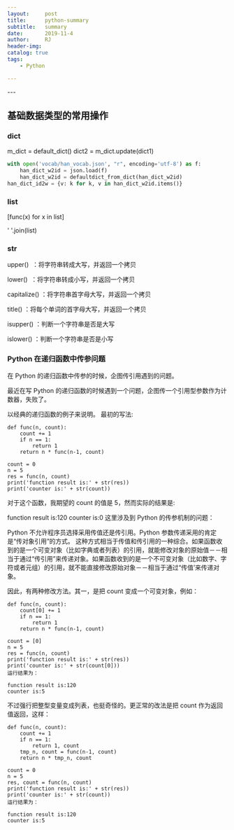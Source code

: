 ```yaml
---
layout:     post
title:      python-summary
subtitle:   summary
date:       2019-11-4
author:     RJ
header-img: 
catalog: true
tags:
    - Python

---
```

<p id = "build"></p>
---


## 基础数据类型的常用操作

### dict
m_dict = default_dict() 
dict2 = m_dict.update(dict1)

```python
with open('vocab/han_vocab.json', "r", encoding='utf-8') as f:
    han_dict_w2id = json.load(f)
    han_dict_w2id = defaultdict_from_dict(han_dict_w2id)
han_dict_id2w = {v: k for k, v in han_dict_w2id.items()}
```

### list
[func(x) for x in list]

' '.join(list)



### str
upper()  ：将字符串转成大写，并返回一个拷贝

lower()  ：将字符串转成小写，并返回一个拷贝

capitalize() ：将字符串首字母大写，并返回一个拷贝

title() ：将每个单词的首字母大写，并返回一个拷贝

isupper() ：判断一个字符串是否是大写

islower() ：判断一个字符串是否是小写


### Python 在递归函数中传参问题

在 Python 的递归函数中传参的时候，企图传引用遇到的问题。

最近在写 Python 的递归函数的时候遇到一个问题，企图传一个引用型参数作为计数器，失败了。

以经典的递归函数的例子来说明。
最初的写法:
```
def func(n, count):
    count += 1
    if n == 1:
        return 1
    return n * func(n-1, count)

count = 0
n = 5
res = func(n, count)
print('function result is:' + str(res))
print('counter is:' + str(count))
```
对于这个函数，我期望的 count 的值是 5，然而实际的结果是:

function result is:120
counter is:0
这里涉及到 Python 的传参机制的问题：

Python 不允许程序员选择采用传值还是传引用。Python 参数传递采用的肯定是“传对象引用”的方式。 这种方式相当于传值和传引用的一种综合。如果函数收到的是一个可变对象（比如字典或者列表）的引用，就能修改对象的原始值－－相当于通过“传引用”来传递对象。如果函数收到的是一个不可变对象（比如数字、字符或者元组）的引用，就不能直接修改原始对象－－相当于通过“传值’来传递对象。

因此，有两种修改方法。其一，是把 count 变成一个可变对象，例如：
```
def func(n, count):
    count[0] += 1
    if n == 1:
        return 1
    return n * func(n-1, count)

count = [0]
n = 5
res = func(n, count)
print('function result is:' + str(res))
print('counter is:' + str(count[0]))
运行结果为：

function result is:120
counter is:5
```
不过强行把整型变量变成列表，也挺奇怪的。更正常的改法是把 count 作为返回值返回，这样：
```
def func(n, count):
    count += 1
    if n == 1:
        return 1, count
    tmp_n, count = func(n-1, count)
    return n * tmp_n, count

count = 0
n = 5
res, count = func(n, count)
print('function result is:' + str(res))
print('counter is:' + str(count))
运行结果为：

function result is:120
counter is:5
```
